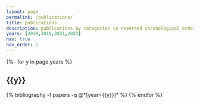 ```yaml
---
layout: page
permalink: /publications/
title: publications
description: publications by categories in reversed chronological order. generated by jekyll-scholar.
years: [2018,2019,2021,2022]
nav: true
nav_order: 1
---
```

<!-- _pages/publications.md -->
<div class="publications">

{%- for y in page.years %}
  <h2 class="year">{{y}}</h2>
  {% bibliography -f papers -q @*[year={{y}}]* %}
{% endfor %}

</div>
